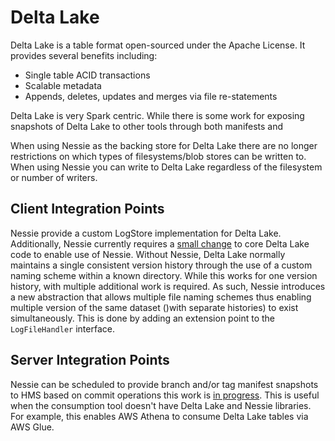 # Delta Lake

Delta Lake is a table format open-sourced under the Apache License. It provides several benefits including:

* Single table ACID transactions
* Scalable metadata
* Appends, deletes, updates and merges via file re-statements

Delta Lake is very Spark centric. While there is some work for exposing snapshots of 
Delta Lake to other tools through both manifests and 

When using Nessie as the backing store for Delta Lake there are no longer restrictions on which types of filesystems/blob stores can be
written to. When using Nessie you can write to Delta Lake regardless of the filesystem or number 
of writers.

## Client Integration Points
Nessie provide a custom LogStore implementation for Delta Lake. Additionally, Nessie 
currently requires a [small change](https://github.com/delta-io/delta/compare/v0.6.1...rymurr:hash-names?expand=1) to core Delta Lake code to enable use of Nessie. 
Without Nessie, Delta Lake normally maintains a single consistent version history through 
the use of a custom naming scheme within a known directory. While this works for one 
version history, with multiple additional work is required. As such, Nessie introduces 
a new abstraction that allows multiple file naming schemes thus enabling
 multiple version of the same dataset ()with separate histories) to exist simultaneously. 
This is done by adding an extension point to the `LogFileHandler` interface.  
  
## Server Integration Points
Nessie can be scheduled to provide branch and/or tag manifest snapshots to HMS based 
on commit operations this work is [in progress](https://github.com/projectnessie/nessie/issues/123). 
This is useful when the consumption tool doesn't have Delta Lake and Nessie libraries. 
For example, this enables AWS Athena to consume Delta Lake tables via AWS Glue.



